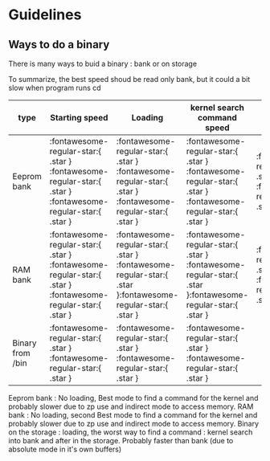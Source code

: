 # Guidelines

## Ways to do a binary

There is many ways to buid a binary : bank or on storage

To summarize, the best speed shoud be read only bank, but it could a bit slow when program runs cd

| type        | Starting speed                            |Loading| kernel search command speed| Runtime speed |
|-------------|--------------------------------------|-------|----------------------------|---------------|
|Eeprom bank  |  :fontawesome-regular-star:{ .star } :fontawesome-regular-star:{ .star } :fontawesome-regular-star:{ .star }     | :fontawesome-regular-star:{ .star } :fontawesome-regular-star:{ .star } :fontawesome-regular-star:{ .star }|  :fontawesome-regular-star:{ .star } :fontawesome-regular-star:{ .star } :fontawesome-regular-star:{ .star } | :fontawesome-regular-star:{ .star }  :fontawesome-regular-star:{ .star }
|RAM bank |    :fontawesome-regular-star:{ .star } :fontawesome-regular-star:{ .star } :fontawesome-regular-star:{ .star }      | :fontawesome-regular-star:{ .star } :fontawesome-regular-star:{ .star }:fontawesome-regular-star:{ .star } |:fontawesome-regular-star:{ .star } :fontawesome-regular-star:{ .star }:fontawesome-regular-star:{ .star } | :fontawesome-regular-star:{ .star } :fontawesome-regular-star:{ .star }
|Binary from /bin |    :fontawesome-regular-star:{ .star } :fontawesome-regular-star:{ .star }      | :fontawesome-regular-star:{ .star } :fontawesome-regular-star:{ .star } | :fontawesome-regular-star:{ .star } :fontawesome-regular-star:{ .star }

Eeprom bank : No loading, Best mode to find a command for the kernel and probably slower due to zp use and indirect mode to access memory.
RAM bank : No loading, second Best mode to find a command for the kernel and probably slower due to zp use and indirect mode to access memory.
Binary on the storage : loading, the worst way to find a command : kernel search into bank and after in the storage. Probably faster than bank (due to absolute mode in it's own buffers)
